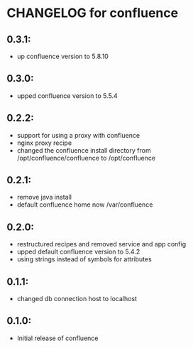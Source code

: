 # CHANGELOG for confluence

## 0.3.1:

* up confluence version to 5.8.10

## 0.3.0:

* upped confluence version to 5.5.4

## 0.2.2:

* support for using a proxy with confluence
* nginx proxy recipe
* changed the confluence install directory from /opt/confluence/confluence to /opt/confluence

## 0.2.1:

* remove java install
* default confluence home now /var/confluence

## 0.2.0:

* restructured recipes and removed service and app config
* upped default confluence version to 5.4.2
* using strings instead of symbols for attributes

## 0.1.1:

* changed db connection host to localhost

## 0.1.0:

* Initial release of confluence
